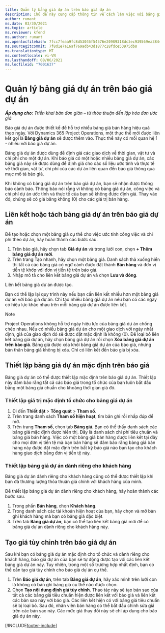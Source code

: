 ```yaml
---
title: Quản lý bảng giá dự án trên báo giá dự án
description: Chủ đề này cung cấp thông tin về cách làm việc với bảng giá dự án trên báo giá.
author: rumant
ms.date: 03/30/2021
ms.topic: article
ms.reviewer: kfend
ms.author: rumant
ms.openlocfilehash: 7fcc7feaa9fc8d53046f54576e20989318dc3ec939569ea3844b18097512a24b
ms.sourcegitcommit: 7f8d1e7a16af769adb43d1877c28fdce53975db8
ms.translationtype: MT
ms.contentlocale: vi-VN
ms.lasthandoff: 08/06/2021
ms.locfileid: "7001637"
---
```

# <a name="manage-project-price-lists-on-project-quotes"></a>Quản lý bảng giá dự án trên báo giá dự án 

_**Áp dụng cho:** Triển khai bản đơn giản – từ thỏa thuận đến lập hóa đơn ước giá_

Báo giá dự án được thiết kế để hỗ trợ nhiều bảng giá bán hàng hiệu quả theo ngày. Với Dynamics 365 Project Operations, một thực thể mới được liên kết gọi là **Bảng giá dự án** sẽ được thêm vào. Thực thể này có mối quan hệ 1 - nhiều với báo giá dự án.

Bảng giá dự án được dùng để định giá các giao dịch về thời gian, vật tư và chi phí cho một dự án. Khi báo giá có một hoặc nhiều bảng giá dự án, các bảng giá này sẽ được dùng để định giá cho các số liệu ước tính và thực tế về thời gian, vật tư, chi phí của các dự án liên quan đến báo giá thông qua mục mô tả báo giá.

Khi không có bảng giá dự án trên báo giá dự án, bạn sẽ nhận được thông báo cảnh báo. Thông báo nói rằng vì không có bảng giá dự án, công việc và chi phí dự án ước tính và thực tế của bạn sẽ không được định giá. Thay vào đó, chúng sẽ có giá bằng không (0) cho các giá trị bán hàng.

## <a name="associate-or-disassociate-a-project-price-list-on-a-project-quote"></a>Liên kết hoặc tách bảng giá dự án trên báo giá dự án

Để tạo hoặc chọn một bảng giá cụ thể cho việc ước tính công việc và chi phí theo dự án, hãy hoàn thành các bước sau.

1. Trên báo giá, hãy chọn tab **Giá dự án** và trong lưới con, chọn **+ Thêm bảng giá dự án mới**.
2. Trên trang Tạo nhanh, hãy chọn một bảng giá. Danh sách thả xuống hiển thị tất cả các bảng giá có ngữ cảnh được đặt thành **Bán hàng** và đơn vị tiền tệ khớp với đơn vị tiền tệ trên báo giá.
4. Nhập mô tả cho liên kết bảng giá dự án và chọn **Lưu và đóng**.

Liên kết bảng giá dự án được tạo.

Bạn có thể lặp lại quy trình này nếu bạn cần liên kết nhiều hơn một bảng giá dự án với báo giá dự án. Chỉ tạo nhiều bảng giá dự án nếu bạn có các ngày có hiệu lực khác nhau trên mỗi bảng giá dự án được liên kết.

> [!NOTE]
> Project Operations không hỗ trợ ngày hiệu lực của bảng giá dự án chồng chéo nhau. Nếu có nhiều bảng giá dự án cho một giao dịch với ngày nhất định, giá của giao dịch đó sẽ được đặt mặc định là không (0).
Để loại bỏ liên kết bảng giá dự án, hãy chọn bảng giá dự án rồi chọn **Xóa bảng giá dự án trên báo giá**. Bảng giá được xóa khỏi bảng giá dự án của báo giá, nhưng bản thân bảng giá không bị xóa. Chỉ có liên kết đến báo giá bị xóa.

## <a name="set-up-default-project-price-lists-on-a-quote"></a>Thiết lập bảng giá dự án mặc định trên báo giá

Bảng giá dự án có thể được thiết lập mặc định trên báo giá dự án. Thiết lập này đảm bảo rằng tất cả các báo giá trong tổ chức của bạn luôn bắt đầu bằng một bảng giá chuẩn cho khoảng thời gian giá đó.

### <a name="set-up-organizational-default-for-project-price-lists"></a>Thiết lập giá trị mặc định tổ chức cho bảng giá dự án

1. Đi đến **Thiết đặt** > **Tổng quát** > **Tham số**.
2. Trên trang danh sách **Tham số hiện hoạt**, tìm bản ghi rồi nhấp đúp để mở. 
3. Trên trang **Tham số**, chọn tab **Bảng giá**. Bạn có thể thấy danh sách các bảng giá mặc định được hiển thị. Đây là danh sách chi phí tiêu chuẩn và bảng giá bán hàng. Việc có một bảng giá bán hàng được liên kết tại đây cho mọi đơn vị tiền tệ mà bạn bán hàng sẽ đảm bảo rằng bảng giá bán hàng này được đặt mặc định trên bất kỳ báo giá nào bạn tạo cho khách hàng giao dịch bằng đơn vị tiền tệ này.

### <a name="set-up-customer-specific-project-price-lists"></a>Thiết lập bảng giá dự án dành riêng cho khách hàng

Bảng giá dự án dành riêng cho khách hàng cũng có thể được thiết lập khi bạn đã thương lượng thỏa thuận giá chính với khách hàng của mình.

Để thiết lập bảng giá dự án dành riêng cho khách hàng, hãy hoàn thành các bước sau.

1. Trong phần **Bán hàng**, chọn **Khách hàng**.
2. Trong danh sách các tài khoản hiện hoạt của bạn, hãy chọn và mở bản ghi khách hàng mà bạn có bảng giá đặc biệt.
3. Trên tab **Bảng giá dự án**, bạn có thể tạo liên kết bảng giá mới để có bảng giá dự án dành riêng cho khách hàng này.

## <a name="create-custom-pricing-on-a-project-quote"></a>Tạo giá tùy chỉnh trên báo giá dự án

Sau khi bạn có bảng giá dự án mặc định cho tổ chức và dành riêng cho khách hàng, báo giá dự án của bạn sẽ tự động được tạo với các liên kết bảng giá dự án này. Tuy nhiên, trong một số trường hợp nhất định, bạn có thể cần tạo giá tùy chỉnh cho báo giá dự án cụ thể. 

1. Trên **Báo giá dự án**, trên tab **Bảng giá dự án**, hãy xác minh trên lưới con là không có bản ghi bảng giá cụ thể nào được chọn.
2. Chọn **Tạo nội dung định giá tùy chỉnh**. Thao tác này sẽ tạo bản sao của tất cả các bảng giá tiêu chuẩn hiện được liên kết với báo giá và liên kết các bản sao này với báo giá. Các liên kết hiện có với bảng giá tiêu chuẩn sẽ bị loại bỏ. Sau đó, nhân viên bán hàng có thể bắt đầu chỉnh sửa giá trên các bản sao này. Các mức giá thay đổi này sẽ chỉ áp dụng cho báo giá dự án này.


[!INCLUDE[footer-include](../../includes/footer-banner.md)]

